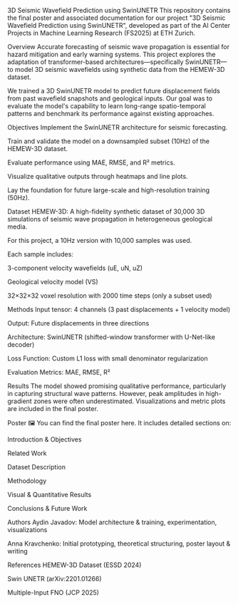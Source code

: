 3D Seismic Wavefield Prediction using SwinUNETR
This repository contains the final poster and associated documentation for our project "3D Seismic Wavefield Prediction using SwinUNETR", developed as part of the AI Center Projects in Machine Learning Research (FS2025) at ETH Zurich.

Overview
Accurate forecasting of seismic wave propagation is essential for hazard mitigation and early warning systems. This project explores the adaptation of transformer-based architectures—specifically SwinUNETR—to model 3D seismic wavefields using synthetic data from the HEMEW-3D dataset.

We trained a 3D SwinUNETR model to predict future displacement fields from past wavefield snapshots and geological inputs. Our goal was to evaluate the model's capability to learn long-range spatio-temporal patterns and benchmark its performance against existing approaches.

Objectives
Implement the SwinUNETR architecture for seismic forecasting.

Train and validate the model on a downsampled subset (10Hz) of the HEMEW-3D dataset.

Evaluate performance using MAE, RMSE, and R² metrics.

Visualize qualitative outputs through heatmaps and line plots.

Lay the foundation for future large-scale and high-resolution training (50Hz).

Dataset
HEMEW-3D: A high-fidelity synthetic dataset of 30,000 3D simulations of seismic wave propagation in heterogeneous geological media.

For this project, a 10Hz version with 10,000 samples was used.

Each sample includes:

3-component velocity wavefields (uE, uN, uZ)

Geological velocity model (VS)

32×32×32 voxel resolution with 2000 time steps (only a subset used)

Methods
Input tensor: 4 channels (3 past displacements + 1 velocity model)

Output: Future displacements in three directions

Architecture: SwinUNETR (shifted-window transformer with U-Net-like decoder)

Loss Function: Custom L1 loss with small denominator regularization

Evaluation Metrics: MAE, RMSE, R²

Results
The model showed promising qualitative performance, particularly in capturing structural wave patterns. However, peak amplitudes in high-gradient zones were often underestimated. Visualizations and metric plots are included in the final poster.

Poster
🖼 You can find the final poster here.
It includes detailed sections on:

Introduction & Objectives

Related Work

Dataset Description

Methodology

Visual & Quantitative Results

Conclusions & Future Work

Authors
Aydin Javadov: Model architecture & training, experimentation, visualizations

Anna Kravchenko: Initial prototyping, theoretical structuring, poster layout & writing

References
HEMEW-3D Dataset (ESSD 2024)

Swin UNETR (arXiv:2201.01266)

Multiple-Input FNO (JCP 2025)

